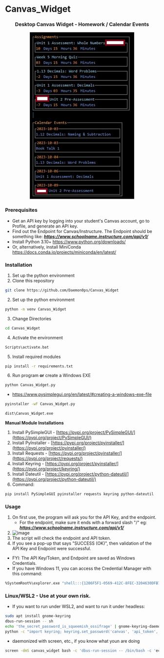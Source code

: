 # Canvas_Widget
<h3 align="center">Desktop Canvas Widget - Homework / Calendar Events</h3>
<div align="center">
  <a href="https://github.com/Daemon0ps/Canvas_Widget">
    <img src="https://github.com/Daemon0ps/Canvas_Widget/blob/main/Canvas_Widget.jpg" alt="Logo" width="342" height="544">
  </a>

<div align="left">

### Prerequisites

*  Get an API key by logging into your student's Canvas account, go to Profile, and generate an API key.
*  Find out the Endpoint for Canvas/Instructure.
      The Endpoint should be something like:
       _**https://www.schoolname.instructure.com/api/v1/**_
*  Install Python 3.10+ https://www.python.org/downloads/
*  Or, alternatively, install MiniConda https://docs.conda.io/projects/miniconda/en/latest/


### Installation

1. Set up the python environment
2. Clone this repository
  ```sh
  git clone https://github.com/Daemon0ps/Canvas_Widget
  ```
2.  Set up the python environment
```sh
python -m venv Canvas_Widget
  ```
3.  Change Directories
```sh
cd Canvas_Widget
```
4.  Activate the environment
```sh
Scripts\activate.bat
```
5. Install required modules
```sh
pip install -r requirements.txt
```
6. Run program **or** create a Windows EXE
```sh
python Canvas_Widget.py
```
  * https://www.pysimplegui.org/en/latest/#creating-a-windows-exe-file
```sh
pyinstaller -wF Canvas_Widget.py
```
```sh
dist\Canvas_Widget.exe
```

**Manual Module Installations**
1.  Install PySimpleGUI - [https://pypi.org/project/PySimpleGUI/](https://pypi.org/project/PySimpleGUI/)
2.  Install PyInstaller - [https://pypi.org/project/pyinstaller/](https://pypi.org/project/pyinstaller/)
3.  Install Requests - [https://pypi.org/project/pyinstaller/](https://pypi.org/project/requests/)
4.  Install Keyring - [https://pypi.org/project/pyinstaller/](https://pypi.org/project/keyring/)
5.  Install Dateutil - [https://pypi.org/project/python-dateutil/](https://pypi.org/project/python-dateutil/)
6.  Command:
```sh
pip install PySimpleGUI pyinstaller requests keyring python-dateutil
```


### Usage
1. On first use, the program will ask you for the API Key, and the endpoint.
   * For the endpoint, make sure it ends with a forward slash "/" eg:  _**https://www.schoolname.instructure.com/api/v1/**_
2. ![image](https://github.com/Daemon0ps/Canvas_Widget/assets/133270668/95423a6d-fa01-4c3c-a356-232e628f41b1)
4. The script will check the endpoint and API token.
5. If you see a pop-up that says "SUCCESS  (OK)", then validation of the API Key and Endpoint were successful.
* FYI: The API Key/Token, and Endpoint are saved as Windows Credentials.
* If you have Windows 11, you can access the Credential Manager with this command:
```sh
%SystemRoot%\explorer.exe "shell:::{1206F5F1-0569-412C-8FEC-3204630DFB70}"
```



### Linux/WSL2 - Use at your own risk.
* If you want to run under WSL2, and want to run it under headless:
```sh
sudo apt install gnome-keyring
dbus-run-session -- sh
echo 'the_secret_password_is_squeemish_ossifrage' | gnome-keyring-daemon --unlock
python -c "import keyring; keyring.set_password('canvas', 'api_token', 'APITOKENAPITOKENAPITOKENAPITOKEN'); keyring.get_password('canvas', 'endpoint', 'https://myendpointname.instructure.com/api/v1/')"
```
* daemonized with screen, etc., if you know what youn are doing
```sh
screen -dmS canvas_widget bash -c 'dbus-run-session -- /bin/bash -c 'echo 'dbus shell'; dd if=/etc/kr/.keyring_pw | gnome-keyring-daemon --unlock; echo 'keyring unlocked; /home/0x0C/miniconda3/envs/Canvas_Widget/bin/python /home/0x0C/Canvas_Widget/Canvas_Widget.py'
```



</div>
